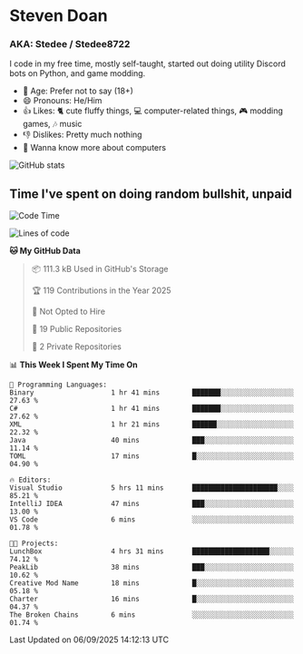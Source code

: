 # Steven Doan
### AKA: Stedee / Stedee8722
I code in my free time, mostly self-taught, started out doing utility Discord bots on Python, and game modding.

- 🤔 Age: Prefer not to say (18+)
- 😄 Pronouns: He/Him
- 👍 Likes: 🐈 cute fluffy things, 💻 computer-related things, 🎮 modding games, 🎶 music
- 👎 Dislikes: Pretty much nothing
- 🥹 Wanna know more about computers

![GitHub stats](https://github-readme-stats-iota-mocha-40.vercel.app/api?username=Stedee8722&show=prs_merged,prs_merged_percentage&show_icons=true&theme=transparent)

## Time I've spent on doing random bullshit, unpaid
<!--START_SECTION:Time I've spent on doing random bullshit, unpaid-->
![Code Time](http://img.shields.io/badge/Code%20Time-324%20hrs%2043%20mins-blue)

![Lines of code](https://img.shields.io/badge/From%20Hello%20World%20I%27ve%20Written-87.2%20thousand%20lines%20of%20code-blue)

**🐱 My GitHub Data** 

> 📦 111.3 kB Used in GitHub's Storage 
 > 
> 🏆 119 Contributions in the Year 2025
 > 
> 🚫 Not Opted to Hire
 > 
> 📜 19 Public Repositories 
 > 
> 🔑 2 Private Repositories 
 > 
📊 **This Week I Spent My Time On** 

```text
💬 Programming Languages: 
Binary                   1 hr 41 mins        ███████░░░░░░░░░░░░░░░░░░   27.63 % 
C#                       1 hr 41 mins        ███████░░░░░░░░░░░░░░░░░░   27.62 % 
XML                      1 hr 21 mins        ██████░░░░░░░░░░░░░░░░░░░   22.32 % 
Java                     40 mins             ███░░░░░░░░░░░░░░░░░░░░░░   11.14 % 
TOML                     17 mins             █░░░░░░░░░░░░░░░░░░░░░░░░   04.90 % 

🔥 Editors: 
Visual Studio            5 hrs 11 mins       █████████████████████░░░░   85.21 % 
IntelliJ IDEA            47 mins             ███░░░░░░░░░░░░░░░░░░░░░░   13.00 % 
VS Code                  6 mins              ░░░░░░░░░░░░░░░░░░░░░░░░░   01.78 % 

🐱‍💻 Projects: 
LunchBox                 4 hrs 31 mins       ███████████████████░░░░░░   74.12 % 
PeakLib                  38 mins             ███░░░░░░░░░░░░░░░░░░░░░░   10.62 % 
Creative Mod Name        18 mins             █░░░░░░░░░░░░░░░░░░░░░░░░   05.18 % 
Charter                  16 mins             █░░░░░░░░░░░░░░░░░░░░░░░░   04.37 % 
The Broken Chains        6 mins              ░░░░░░░░░░░░░░░░░░░░░░░░░   01.74 % 
```


 Last Updated on 06/09/2025 14:12:13 UTC
<!--END_SECTION:Time I've spent on doing random bullshit, unpaid-->
